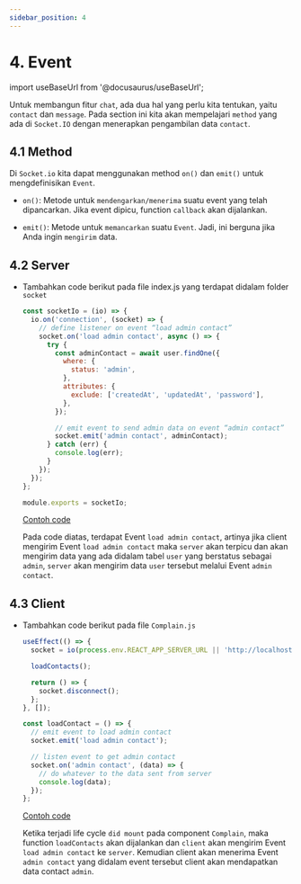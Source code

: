```yaml
---
sidebar_position: 4
---
```


# 4. Event

import useBaseUrl from '@docusaurus/useBaseUrl';

Untuk membangun fitur `chat`, ada dua hal yang perlu kita tentukan, yaitu `contact` dan `message`. Pada section ini kita akan mempelajari `method` yang ada di `Socket.IO` dengan menerapkan pengambilan data `contact`.

## 4.1 Method

Di `Socket.io` kita dapat menggunakan method `on()` dan `emit()` untuk mengdefinisikan `Event`.

- `on()`: Metode untuk `mendengarkan/menerima` suatu event yang telah dipancarkan. Jika event dipicu, function `callback` akan dijalankan.

- `emit()`: Metode untuk `memancarkan` suatu `Event`. Jadi, ini berguna jika Anda ingin `mengirim` data.

## 4.2 Server

- Tambahkan code berikut pada file index.js yang terdapat didalam folder `socket`

  ```js {3-20} title=server/src/socket/index.js
  const socketIo = (io) => {
    io.on('connection', (socket) => {
      // define listener on event “load admin contact”
      socket.on('load admin contact', async () => {
        try {
          const adminContact = await user.findOne({
            where: {
              status: 'admin',
            },
            attributes: {
              exclude: ['createdAt', 'updatedAt', 'password'],
            },
          });

          // emit event to send admin data on event “admin contact”
          socket.emit('admin contact', adminContact);
        } catch (err) {
          console.log(err);
        }
      });
    });
  };

  module.exports = socketIo;
  ```

  <a class="btn-example-code" href="https://github.com/demo-dumbways/ebook-code-results-stage-2-socket-io/blob/3.socket.io-event-contacts/server/src/socket/index.js">
  Contoh code
  </a>

  Pada code diatas, terdapat Event `load admin contact`, artinya jika client mengirim Event `load admin contact` maka `server` akan terpicu dan akan mengirim data yang ada didalam tabel `user` yang berstatus sebagai `admin`, `server` akan mengirim data `user` tersebut melalui Event `admin contact`.

## 4.3 Client

- Tambahkan code berikut pada file `Complain.js`

  ```js {4,11-20} title=client/src/pages/Complain.js
  useEffect(() => {
    socket = io(process.env.REACT_APP_SERVER_URL || 'http://localhost:5000');

    loadContacts();

    return () => {
      socket.disconnect();
    };
  }, []);

  const loadContact = () => {
    // emit event to load admin contact
    socket.emit('load admin contact');

    // listen event to get admin contact
    socket.on('admin contact', (data) => {
      // do whatever to the data sent from server
      console.log(data);
    });
  };
  ```

  <a class="btn-example-code" href="https://github.com/demo-dumbways/ebook-code-results-stage-2-socket-io/blob/3.socket.io-event-contacts/client/src/pages/Complain.js">
  Contoh code
  </a>

  Ketika terjadi life cycle `did mount` pada component `Complain`, maka function `loadContacts` akan dijalankan dan `client` akan mengirim Event `load admin contact` ke `server`. Kemudian client akan menerima Event `admin contact` yang didalam event tersebut client akan mendapatkan data contact `admin`.
